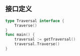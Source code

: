 

## 接口定义

```go
type Traversal interface {
	Traverse()
}
func main() {
	traversal := getTraversal()
	traversal.Traverse()
}
```

